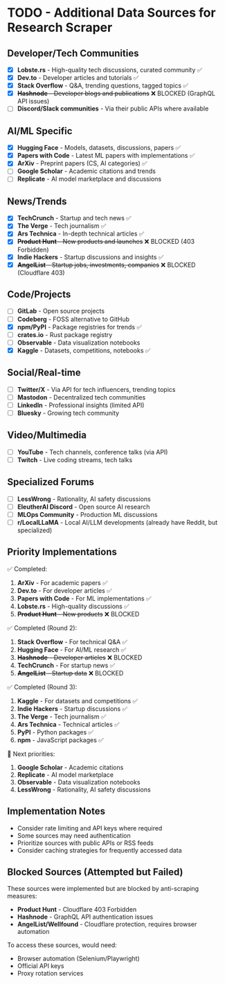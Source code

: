 # TODO - Additional Data Sources for Research Scraper

## Developer/Tech Communities
- [x] **Lobste.rs** - High-quality tech discussions, curated community ✅
- [x] **Dev.to** - Developer articles and tutorials ✅
- [x] **Stack Overflow** - Q&A, trending questions, tagged topics ✅
- [x] ~~**Hashnode** - Developer blogs and publications~~ ❌ BLOCKED (GraphQL API issues)
- [ ] **Discord/Slack communities** - Via their public APIs where available

## AI/ML Specific
- [x] **Hugging Face** - Models, datasets, discussions, papers ✅
- [x] **Papers with Code** - Latest ML papers with implementations ✅
- [x] **ArXiv** - Preprint papers (CS, AI categories) ✅
- [ ] **Google Scholar** - Academic citations and trends
- [ ] **Replicate** - AI model marketplace and discussions

## News/Trends
- [x] **TechCrunch** - Startup and tech news ✅
- [x] **The Verge** - Tech journalism ✅
- [x] **Ars Technica** - In-depth technical articles ✅
- [x] ~~**Product Hunt** - New products and launches~~ ❌ BLOCKED (403 Forbidden)
- [x] **Indie Hackers** - Startup discussions and insights ✅
- [x] ~~**AngelList** - Startup jobs, investments, companies~~ ❌ BLOCKED (Cloudflare 403)

## Code/Projects
- [ ] **GitLab** - Open source projects
- [ ] **Codeberg** - FOSS alternative to GitHub
- [x] **npm/PyPI** - Package registries for trends ✅
- [ ] **crates.io** - Rust package registry
- [ ] **Observable** - Data visualization notebooks
- [x] **Kaggle** - Datasets, competitions, notebooks ✅

## Social/Real-time
- [ ] **Twitter/X** - Via API for tech influencers, trending topics
- [ ] **Mastodon** - Decentralized tech communities
- [ ] **LinkedIn** - Professional insights (limited API)
- [ ] **Bluesky** - Growing tech community

## Video/Multimedia
- [ ] **YouTube** - Tech channels, conference talks (via API)
- [ ] **Twitch** - Live coding streams, tech talks

## Specialized Forums
- [ ] **LessWrong** - Rationality, AI safety discussions
- [ ] **EleutherAI Discord** - Open source AI research
- [ ] **MLOps Community** - Production ML discussions
- [ ] **r/LocalLLaMA** - Local AI/LLM developments (already have Reddit, but specialized)

## Priority Implementations
✅ Completed:
1. **ArXiv** - For academic papers ✅
2. **Dev.to** - For developer articles ✅
3. **Papers with Code** - For ML implementations ✅
4. **Lobste.rs** - High-quality discussions ✅
5. ~~**Product Hunt** - New products~~ ❌ BLOCKED

✅ Completed (Round 2):
1. **Stack Overflow** - For technical Q&A ✅
2. **Hugging Face** - For AI/ML research ✅
3. ~~**Hashnode** - Developer articles~~ ❌ BLOCKED
4. **TechCrunch** - For startup news ✅
5. ~~**AngelList** - Startup data~~ ❌ BLOCKED

✅ Completed (Round 3):
1. **Kaggle** - For datasets and competitions ✅
2. **Indie Hackers** - Startup discussions ✅
3. **The Verge** - Tech journalism ✅
4. **Ars Technica** - Technical articles ✅
5. **PyPI** - Python packages ✅
6. **npm** - JavaScript packages ✅

🔄 Next priorities:
1. **Google Scholar** - Academic citations
2. **Replicate** - AI model marketplace
3. **Observable** - Data visualization notebooks
4. **LessWrong** - Rationality, AI safety discussions

## Implementation Notes
- Consider rate limiting and API keys where required
- Some sources may need authentication
- Prioritize sources with public APIs or RSS feeds
- Consider caching strategies for frequently accessed data

## Blocked Sources (Attempted but Failed)
These sources were implemented but are blocked by anti-scraping measures:
- **Product Hunt** - Cloudflare 403 Forbidden
- **Hashnode** - GraphQL API authentication issues
- **AngelList/Wellfound** - Cloudflare protection, requires browser automation

To access these sources, would need:
- Browser automation (Selenium/Playwright)
- Official API keys
- Proxy rotation services